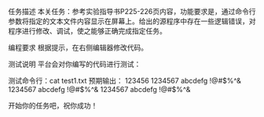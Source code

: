 任务描述
本关任务：参考实验指导书P225-226页内容，功能要求是，通过命令行参数将指定的文本文件内容显示在屏幕上。给出的源程序中存在一些逻辑错误，对程序进行修改、调试，使之能够正确完成指定任务。

编程要求
根据提示，在右侧编辑器修改代码。

测试说明
平台会对你编写的代码进行测试：

测试命令行：cat test1.txt
预期输出：
123456
1234567
abcdefg
!@#$%^&
1234567
abcdefg
!@#$%^&
1234567
abcdefg
!@#$%^&

开始你的任务吧，祝你成功！